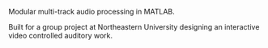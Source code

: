Modular multi-track audio processing in MATLAB.

Built for a group project at Northeastern University designing an interactive video controlled
auditory work.
